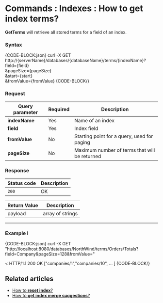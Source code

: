 # Commands : Indexes : How to get index terms?

**GetTerms** will retrieve all stored terms for a field of an index.

### Syntax

{CODE-BLOCK:json}
  curl -X GET http://{serverName}/databases/{databaseName}/terms/{indexName}? \
	field={field} \
	&pageSize={pageSize} \
	&start={start} \
	&fromValue={fromValue}
{CODE-BLOCK/}

### Request

| Query parameter | Required |  Description |
| ------------- | -- | ---- |
| **indexName** | Yes | Name of an index |
| **field** | Yes | Index field |
| **fromValue** | No | Starting point for a query, used for paging |
| **pageSize** | No | Maximum number of terms that will be returned |

### Response

| Status code | Description |
| ----------- | - |
| `200` | OK |

| Return Value | Description |
| ------------- | ------------- |
| payload | array of strings |

<hr />

### Example I

{CODE-BLOCK:json}
curl -X GET "http://localhost:8080/databases/NorthWind/terms/Orders/Totals?field=Company&pageSize=128&fromValue=" 

< HTTP/1.1 200 OK
["companies/1","companies/10", ... ]
{CODE-BLOCK/}


## Related articles

- [How to **reset index**?](../../../../client-api/commands/indexes/how-to/reset-index)   
- [How to **get index merge suggestions**?](../../../../client-api/commands/indexes/how-to/get-index-merge-suggestions)   